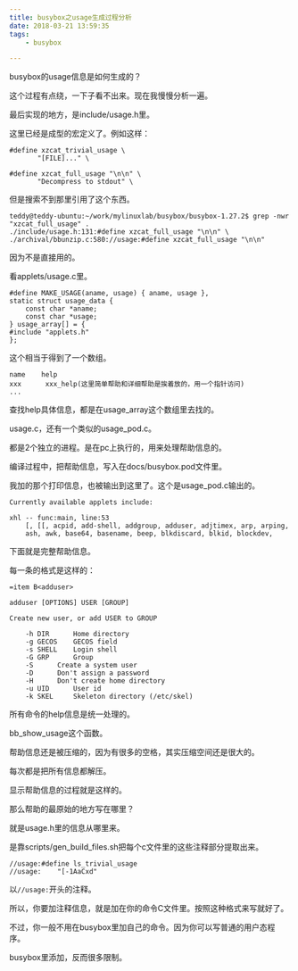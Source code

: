 ```yaml
---
title: busybox之usage生成过程分析
date: 2018-03-21 13:59:35
tags:
	- busybox

---
```




busybox的usage信息是如何生成的？

这个过程有点绕，一下子看不出来。现在我慢慢分析一遍。

最后实现的地方，是include/usage.h里。

这里已经是成型的宏定义了。例如这样：

```
#define xzcat_trivial_usage \
       "[FILE]..." \

#define xzcat_full_usage "\n\n" \
       "Decompress to stdout" \
```

但是搜索不到那里引用了这个东西。

```
teddy@teddy-ubuntu:~/work/mylinuxlab/busybox/busybox-1.27.2$ grep -nwr "xzcat_full_usage" .
./include/usage.h:131:#define xzcat_full_usage "\n\n" \
./archival/bbunzip.c:580://usage:#define xzcat_full_usage "\n\n"
```

因为不是直接用的。

看applets/usage.c里。

```
#define MAKE_USAGE(aname, usage) { aname, usage },
static struct usage_data {
	const char *aname;
	const char *usage;
} usage_array[] = {
#include "applets.h"
};
```

这个相当于得到了一个数组。

```
name    help
xxx      xxx_help(这里简单帮助和详细帮助是挨着放的，用一个指针访问)
...
```

查找help具体信息，都是在usage_array这个数组里去找的。

usage.c，还有一个类似的usage_pod.c。

都是2个独立的进程。是在pc上执行的，用来处理帮助信息的。

编译过程中，把帮助信息，写入在docs/busybox.pod文件里。

我加的那个打印信息，也被输出到这里了。这个是usage_pod.c输出的。

```
Currently available applets include:

xhl -- func:main, line:53 
	[, [[, acpid, add-shell, addgroup, adduser, adjtimex, arp, arping,
	ash, awk, base64, basename, beep, blkdiscard, blkid, blockdev,
```

下面就是完整帮助信息。

每一条的格式是这样的：

```
=item B<adduser>

adduser [OPTIONS] USER [GROUP]

Create new user, or add USER to GROUP

	-h DIR		Home directory
	-g GECOS	GECOS field
	-s SHELL	Login shell
	-G GRP		Group
	-S		Create a system user
	-D		Don't assign a password
	-H		Don't create home directory
	-u UID		User id
	-k SKEL		Skeleton directory (/etc/skel)
```

所有命令的help信息是统一处理的。

bb_show_usage这个函数。

帮助信息还是被压缩的，因为有很多的空格，其实压缩空间还是很大的。

每次都是把所有信息都解压。

显示帮助信息的过程就是这样的。

那么帮助的最原始的地方写在哪里？

就是usage.h里的信息从哪里来。

是靠scripts/gen_build_files.sh把每个c文件里的这些注释部分提取出来。

```
//usage:#define ls_trivial_usage
//usage:	"[-1AaCxd"
```

以`//usage:`开头的注释。

所以，你要加注释信息，就是加在你的命令C文件里。按照这种格式来写就好了。

不过，你一般不用在busybox里加自己的命令。因为你可以写普通的用户态程序。

busybox里添加，反而很多限制。

